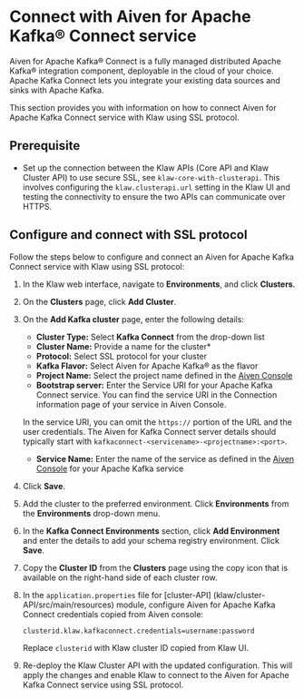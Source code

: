 # Connect with Aiven for Apache Kafka® Connect service

Aiven for Apache Kafka® Connect is a fully managed distributed Apache
Kafka® integration component, deployable in the cloud of your choice.
Apache Kafka Connect lets you integrate your existing data sources and
sinks with Apache Kafka.

This section provides you with information on how to connect Aiven for
Apache Kafka Connect service with Klaw using SSL protocol.

## Prerequisite

- Set up the connection between the Klaw APIs (Core API and Klaw Cluster
  API) to use secure SSL, see
  `klaw-core-with-clusterapi`. This
  involves configuring the `klaw.clusterapi.url` setting in the Klaw
  UI and testing the connectivity to ensure the two APIs can
  communicate over HTTPS.

## Configure and connect with SSL protocol

Follow the steps below to configure and connect an Aiven for Apache
Kafka Connect service with Klaw using SSL protocol:

1. In the Klaw web interface, navigate to **Environments**, and click
   **Clusters**.
2. On the **Clusters** page, click **Add Cluster**.

3. On the **Add Kafka cluster** page, enter the following details:

   - **Cluster Type:** Select **Kafka Connect** from the drop-down list
   - **Cluster Name:** Provide a name for the cluster\*
   - **Protocol:** Select SSL protocol for your cluster
   - **Kafka Flavor:** Select Aiven for Apache Kafka® as the flavor
   - **Project Name:** Select the project name defined in the [Aiven Console](https://console.aiven.io/)
   - **Bootstrap server:** Enter the Service URI for your Apache Kafka Connect service. You can find the service URI in the Connection information page of your service in Aiven Console.

   In the service URI, you can omit the `https://` portion of the URL and the user credentials. The Aiven for Kafka Connect server details should typically start with `kafkaconnect-<servicename>-<projectname>:<port>`.

   - **Service Name:** Enter the name of the service as defined in the [Aiven Console](https://console.aiven.io/) for your Apache Kafka service

4. Click **Save**.

5. Add the cluster to the preferred environment.
   Click **Environments** from the **Environments** drop-down menu.

6. In the **Kafka Connect Environments** section, click **Add Environment**
   and enter the details to add your schema registry environment. Click
   **Save**.

7. Copy the **Cluster ID** from the **Clusters** page using
   the copy icon that is available on the right-hand side of each
   cluster row.

8. In the `application.properties` file for [cluster-API] (klaw/cluster-API/src/main/resources) module, configure Aiven for Apache Kafka Connect credentials copied from Aiven console:

   `clusterid.klaw.kafkaconnect.credentials=username:password`

   Replace `clusterid` with Klaw cluster ID copied from Klaw UI.

9. Re-deploy the Klaw Cluster API with the updated configuration. This will
   apply the changes and enable Klaw to connect to the Aiven for Apache
   Kafka Connect service using SSL protocol.
